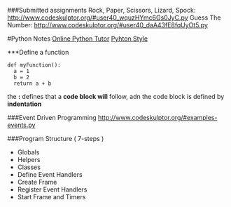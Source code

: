 ###Submitted assignments
Rock, Paper, Scissors, Lizard, Spock: http://www.codeskulptor.org/#user40_wquzHYmc6Gs0JyC.py
Guess The Number: http://www.codeskulptor.org/#user40_daA43fE8fqUyOt5.py


#Python Notes
[Online Python Tutor](http://pythontutor.com/)
[Pyhton Style](https://docs.python.org/2/tutorial/controlflow.html#intermezzo-coding-style)

***Define a function
```{P}
def myFunction():
  a = 1
  b = 2
  return a + b
```
the **:** defines that a **code block will** follow, adn the code block is defined by **indentation**

###Event Driven Programming
http://www.codeskulptor.org/#examples-events.py

###Program Structure ( 7-steps )
- Globals
- Helpers
- Classes
- Define Event Handlers
- Create Frame
- Register Event Handlers
- Start Frame and Timers
